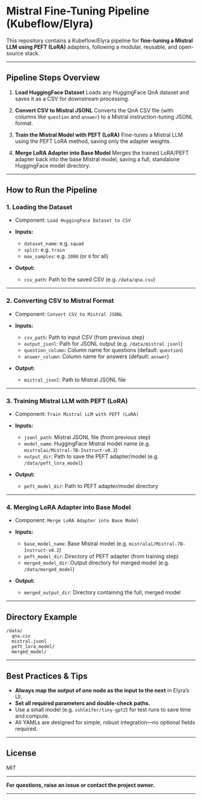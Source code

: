 
# Mistral Fine-Tuning Pipeline (Kubeflow/Elyra)

This repository contains a Kubeflow/Elyra pipeline for **fine-tuning a Mistral LLM using PEFT (LoRA)** adapters, following a modular, reusable, and open-source stack.

---

## **Pipeline Steps Overview**

1. **Load HuggingFace Dataset**
   Loads any HuggingFace QnA dataset and saves it as a CSV for downstream processing.

2. **Convert CSV to Mistral JSONL**
   Converts the QnA CSV file (with columns like `question` and `answer`) to a Mistral instruction-tuning JSONL format.

3. **Train the Mistral Model with PEFT (LoRA)**
   Fine-tunes a Mistral LLM using the PEFT LoRA method, saving only the adapter weights.

4. **Merge LoRA Adapter into Base Model**
   Merges the trained LoRA/PEFT adapter back into the base Mistral model, saving a full, standalone HuggingFace model directory.

---

## **How to Run the Pipeline**

### **1. Loading the Dataset**

* Component: `Load HuggingFace Dataset to CSV`
* **Inputs:**

  * `dataset_name`: e.g. `squad`
  * `split`: e.g. `train`
  * `max_samples`: e.g. `2000` (or `0` for all)
* **Output:**

  * `csv_path`: Path to the saved CSV (e.g. `/data/qna.csv`)

---

### **2. Converting CSV to Mistral Format**

* Component: `Convert CSV to Mistral JSONL`
* **Inputs:**

  * `csv_path`: Path to input CSV (from previous step)
  * `output_jsonl`: Path for JSONL output (e.g. `/data/mistral.jsonl`)
  * `question_column`: Column name for questions (default: `question`)
  * `answer_column`: Column name for answers (default: `answer`)
* **Output:**

  * `mistral_jsonl`: Path to Mistral JSONL file

---

### **3. Training Mistral LLM with PEFT (LoRA)**

* Component: `Train Mistral LLM with PEFT (LoRA)`
* **Inputs:**

  * `jsonl_path`: Mistral JSONL file (from previous step)
  * `model_name`: HuggingFace Mistral model name (e.g. `mistralai/Mistral-7B-Instruct-v0.2`)
  * `output_dir`: Path to save the PEFT adapter/model (e.g. `/data/peft_lora_model`)
* **Output:**

  * `peft_model_dir`: Path to PEFT adapter/model directory

---

### **4. Merging LoRA Adapter into Base Model**

* Component: `Merge LoRA Adapter into Base Model`
* **Inputs:**

  * `base_model_name`: Base Mistral model (e.g. `mistralai/Mistral-7B-Instruct-v0.2`)
  * `peft_model_dir`: Directory of PEFT adapter (from training step)
  * `merged_model_dir`: Output directory for merged model (e.g. `/data/merged_model`)
* **Output:**

  * `merged_output_dir`: Directory containing the full, merged model

---

## **Directory Example**

```
/data/
  qna.csv
  mistral.jsonl
  peft_lora_model/
  merged_model/
```

---

## **Best Practices & Tips**

* **Always map the output of one node as the input to the next** in Elyra’s UI.
* **Set all required parameters and double-check paths.**
* Use a small model (e.g. `sshleifer/tiny-gpt2`) for test runs to save time and compute.
* All YAMLs are designed for simple, robust integration—no optional fields required.

---

## **License**

MIT

---

**For questions, raise an issue or contact the project owner.**

---
